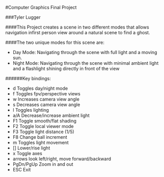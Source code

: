 #Computer Graphics Final Project

###Tyler Lugger

####This Project creates a scene in two different modes that allows navigation infirst person view around a natural scene to find a ghost.


####The two unique modes for this scene are:
* Day Mode: Navigating through the scene with full light and a moving sun.
* Night Mode: Navigating through the scene with minimal ambient light and a flashlight shining directly in front of the view

######Key bindings:
*  d          Toggles day/night mode
*  f          Toggles fpv/perspective views
*  w          Increases camera view angle
*  s          Decreases camera view angle
*  l          Toggles lighting
*  a/A        Decrease/increase ambient light
*  F1         Toggle smooth/flat shading
*  F2         Toggle local viewer mode
*  F3         Toggle light distance (1/5)
*  F8         Change ball increment
*  m          Toggles light movement
*  []         Lower/rise light
*  x          Toggle axes
*  arrows     look left/right, move forward/backward
*  PgDn/PgUp  Zoom in and out
*  ESC        Exit
